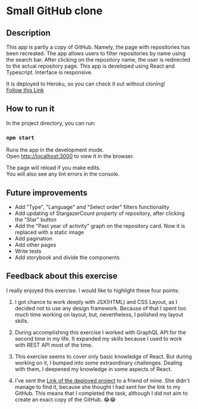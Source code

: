 # Small GitHub clone

## Description

This app is partly a copy of GitHub. Namely, the page with repositories has been recreated.
The app allows users to filter repositories by name using the search bar.
After clicking on the repository name, the user is redirected to the actual repository page.
This app is developed using React and Typescript. Interface is responsive.

It is deployed to Heroku, so you can check it out without cloning!  
[Follow this Link](https://github-clone-heroku.herokuapp.com)

## How to run it

In the project directory, you can run:

### `npm start`

Runs the app in the development mode.\
Open [http://localhost:3000](http://localhost:3000) to view it in the browser.

The page will reload if you make edits.\
You will also see any lint errors in the console.

## Future improvements

- Add "Type", "Language" and "Select order" filters functionality 
- Add updating of StargazerCount property of repository, after clicking the "Star" button
- Add the "Past year of activity" graph on the repository card. Now it is replaced with a static image
- Add pagination
- Add other pages
- Write tests
- Add storybook and divide the components

## Feedback about this exercise

I really enjoyed this exercise. I would like to highlight these four points:

1) I got chance to work deeply with JSX(HTML) and CSS Layout, as I decided not to use any design framework.
Because of that I spent too much time working on layout, but, nevertheless, I polished my layout skills.

2) During accomplishing this exercise I worked with GraphQL API for the second time in my life.
It expanded my skills because I used to work with REST API most of the time.

3) This exercise seems to cover only basic knowledge of React.
But during working on it, I bumped into some extraordinary challenges.
Dealing with them, I deepened my knowledge in some aspects of React.

4) I've sent the [Link of the deployed project](https://github-clone-heroku.herokuapp.com) to a friend of mine.
She didn't manage to find it, because she thought I had sent her the link to my GitHub.
This means that I completed the task, although I did not aim to create an exact copy of the GitHub.
😂😂
